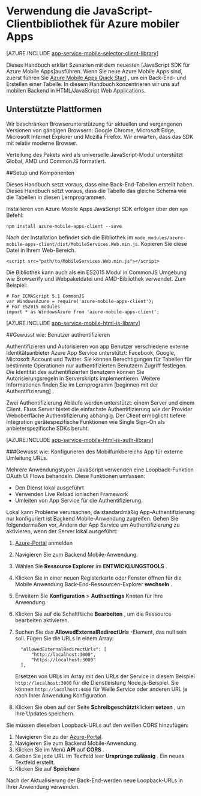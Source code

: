 <properties
    pageTitle="Verwendung von JavaScript-SDK für Azure mobiler Apps"
    description="Verwendung V Azure Mobile Apps"
    services="app-service\mobile"
    documentationCenter="javascript"
    authors="adrianhall"
    manager="erikre"
    editor=""/>

<tags
    ms.service="app-service-mobile"
    ms.workload="mobile"
    ms.tgt_pltfrm="html"
    ms.devlang="javascript"
    ms.topic="article"
    ms.date="10/01/2016"
    ms.author="adrianha"/>

# <a name="how-to-use-the-javascript-client-library-for-azure-mobile-apps"></a>Verwendung die JavaScript-Clientbibliothek für Azure mobiler Apps

[AZURE.INCLUDE [app-service-mobile-selector-client-library](../../includes/app-service-mobile-selector-client-library.md)]

Dieses Handbuch erklärt Szenarien mit dem neuesten [JavaScript SDK für Azure Mobile Apps]ausführen. Wenn Sie neue Azure Mobile Apps sind, zuerst führen Sie [Azure Mobile Apps Quick Start] , um ein Back-End- und Erstellen einer Tabelle. In diesem Handbuch konzentrieren wir uns auf mobilen Backend in HTML/JavaScript Web Applications.

## <a name="supported-platforms"></a>Unterstützte Plattformen

Wir beschränken Browserunterstützung für aktuellen und vergangenen Versionen von gängigen Browsern: Google Chrome, Microsoft Edge, Microsoft Internet Explorer und Mozilla Firefox.  Wir erwarten, dass das SDK mit relativ moderne Browser.

Verteilung des Pakets wird als universelle JavaScript-Modul unterstützt Global, AMD und CommonJS formatiert.

##<a name="Setup"></a>Setup und Komponenten

Dieses Handbuch setzt voraus, dass eine Back-End-Tabellen erstellt haben. Dieses Handbuch setzt voraus, dass die Tabelle das gleiche Schema wie die Tabellen in diesen Lernprogrammen.

Installieren von Azure Mobile Apps JavaScript SDK erfolgen über den `npm` Befehl:

```
npm install azure-mobile-apps-client --save
```

Nach der Installation befindet sich die Bibliothek im `node_modules/azure-mobile-apps-client/dist/MobileServices.Web.min.js`.  Kopieren Sie diese Datei in Ihrem Web-Bereich.

```
<script src="path/to/MobileServices.Web.min.js"></script>
```

Die Bibliothek kann auch als ein ES2015 Modul in CommonJS Umgebung wie Browserify und Webpaketdatei und AMD-Bibliothek verwendet.  Zum Beispiel:

```
# For ECMAScript 5.1 CommonJS
var WindowsAzure = require('azure-mobile-apps-client');
# For ES2015 modules
import * as WindowsAzure from 'azure-mobile-apps-client';
```

[AZURE.INCLUDE [app-service-mobile-html-js-library](../../includes/app-service-mobile-html-js-library.md)]

##<a name="auth"></a>Gewusst wie: Benutzer authentifizieren

Authentifizieren und Autorisieren von app Benutzer verschiedene externe Identitätsanbieter Azure App Service unterstützt: Facebook, Google, Microsoft Account und Twitter. Sie können Berechtigungen für Tabellen für bestimmte Operationen nur authentifizierten Benutzern Zugriff festlegen. Die Identität des authentifizierten Benutzern können Sie Autorisierungsregeln in Serverskripts implementieren. Weitere Informationen finden Sie im Lernprogramm [beginnen mit der Authentifizierung] .

Zwei Authentifizierung Abläufe werden unterstützt: einem Server und einem Client.  Fluss Server bietet die einfachste Authentifizierung wie der Provider Weboberfläche Authentifizierung abhängig. Der Client ermöglicht tiefere Integration gerätespezifische Funktionen wie Single Sign-On als anbieterspezifische SDKs beruht.

[AZURE.INCLUDE [app-service-mobile-html-js-auth-library](../../includes/app-service-mobile-html-js-auth-library.md)]

###<a name="configure-external-redirect-urls"></a>Gewusst wie: Konfigurieren des Mobilfunkbereichs App für externe Umleitung URLs.

Mehrere Anwendungstypen JavaScript verwenden eine Loopback-Funktion OAuth UI Flows behandeln.  Diese Funktionen umfassen:

* Den Dienst lokal ausgeführt
* Verwenden Live Reload ionischen Framework
* Umleiten von App Service für die Authentifizierung. 

Lokal kann Probleme verursachen, da standardmäßig App-Authentifizierung nur konfiguriert ist Backend Mobile-Anwendung zugreifen. Gehen Sie folgendermaßen vor, Ändern der App Service um Authentifizierung zu aktivieren, wenn der Server lokal ausgeführt:

1. [Azure-Portal] anmelden
2. Navigieren Sie zum Backend Mobile-Anwendung.
3. Wählen Sie **Ressource Explorer** im **ENTWICKLUNGSTOOLS** .
4. Klicken Sie in einer neuen Registerkarte oder Fenster öffnen für die Mobile Anwendung Back-End-Ressourcen-Explorer **wechseln** .
5. Erweitern Sie **Konfiguration** > **Authsettings** Knoten für Ihre Anwendung.
6. Klicken Sie auf die Schaltfläche **Bearbeiten** , um die Ressource bearbeiten aktivieren.
7. Suchen Sie das **AllowedExternalRedirectUrls** -Element, das null sein soll. Fügen Sie die URLs in einem Array:

         "allowedExternalRedirectUrls": [
             "http://localhost:3000",
             "https://localhost:3000"
         ],

    Ersetzen von URLs im Array mit den URLs der Service in diesem Beispiel `http://localhost:3000` für die Dienstleistung Node.js-Beispiel. Sie können `http://localhost:4400` für Welle Service oder anderen URL je nach Ihrer Anwendung Konfiguration.

8. Klicken Sie oben auf der Seite **Schreibgeschützt**klicken **setzen** , um Ihre Updates speichern.

Sie müssen dieselben Loopback-URLs auf den weißen CORS hinzufügen:

1. Navigieren Sie zu der [Azure-Portal].
2. Navigieren Sie zum Backend Mobile-Anwendung.
3. Klicken Sie im Menü **API** auf **CORS** .
4. Geben Sie jede URL im Textfeld leer **Ursprünge zulässig** .  Ein neues Textfeld erstellt.
5. Klicken Sie auf **Speichern**
    
Nach der Aktualisierung der Back-End-werden neue Loopback-URLs in Ihrer Anwendung verwenden.

<!-- URLs. -->
[Azure Mobile Apps Quick Start]: app-service-mobile-cordova-get-started.md
[Erste Schritte mit Authentifizierung]: app-service-mobile-cordova-get-started-users.md
[Add authentication to your app]: app-service-mobile-cordova-get-started-users.md

[Azure-portal]: https://portal.azure.com/
[JavaScript-SDK für Azure mobiler Apps]: https://www.npmjs.com/package/azure-mobile-apps-client
[Query object documentation]: https://msdn.microsoft.com/en-us/library/azure/jj613353.aspx

